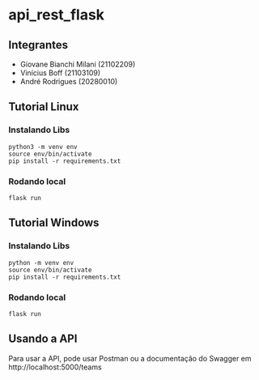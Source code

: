 # api_rest_flask

## Integrantes

- Giovane Bianchi Milani (21102209)
- Vinícius Boff (21103109)
- André Rodrigues (20280010)

## Tutorial Linux

### Instalando Libs
```
python3 -m venv env
source env/bin/activate
pip install -r requirements.txt
```

### Rodando local
```
flask run
```

## Tutorial Windows

### Instalando Libs
```
python -m venv env
source env/bin/activate
pip install -r requirements.txt
```

### Rodando local
```
flask run
```

## Usando a API
Para usar a API, pode usar Postman ou a documentação do Swagger em http://localhost:5000/teams
